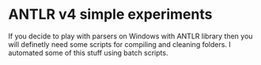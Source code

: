 # ANTLR v4 simple experiments

If you decide to play with parsers on Windows with ANTLR library then you will definetly need some scripts for compiling and cleaning folders. I automated some of this stuff using batch scripts.